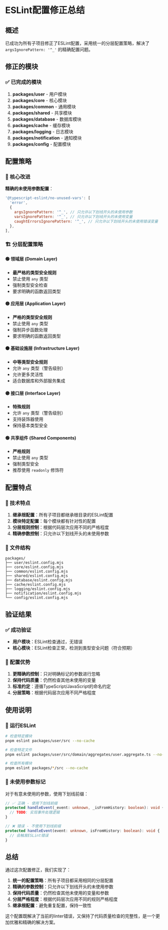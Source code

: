 # ESLint配置修正总结

## 概述

已成功为所有子项目修正了ESLint配置，采用统一的分层配置策略，解决了 `argsIgnorePattern: '^_'` 的精确配置问题。

## 修正的模块

### ✅ 已完成的模块

1. **packages/user** - 用户模块
2. **packages/core** - 核心模块
3. **packages/common** - 通用模块
4. **packages/shared** - 共享模块
5. **packages/database** - 数据库模块
6. **packages/cache** - 缓存模块
7. **packages/logging** - 日志模块
8. **packages/notification** - 通知模块
9. **packages/config** - 配置模块

## 配置策略

### 🎯 核心改进

**精确的未使用参数配置**：

```javascript
'@typescript-eslint/no-unused-vars': [
  'error',
  {
    argsIgnorePattern: '^_', // 只允许以下划线开头的未使用参数
    varsIgnorePattern: '^_', // 只允许以下划线开头的未使用变量
    caughtErrorsIgnorePattern: '^_', // 只允许以下划线开头的未使用错误变量
  },
],
```

### 🏗️ 分层配置策略

#### 🟢 领域层 (Domain Layer)

- **最严格的类型安全规则**
- 禁止使用 `any` 类型
- 强制类型安全检查
- 要求明确的函数返回类型

#### 🟡 应用层 (Application Layer)

- **严格的类型安全规则**
- 禁止使用 `any` 类型
- 强制异步函数处理
- 要求明确的函数返回类型

#### 🟠 基础设施层 (Infrastructure Layer)

- **中等类型安全规则**
- 允许 `any` 类型（警告级别）
- 允许更多灵活性
- 适合数据库和外部服务集成

#### 🟣 接口层 (Interface Layer)

- **特殊规则**
- 允许 `any` 类型（警告级别）
- 支持装饰器使用
- 保持基本类型安全

#### 🟢 共享组件 (Shared Components)

- **严格规则**
- 禁止使用 `any` 类型
- 强制类型安全
- 推荐使用 `readonly` 修饰符

## 配置特点

### 🔧 技术特点

1. **继承根配置**：所有子项目都继承根目录的ESLint配置
2. **模块特定配置**：每个模块都有针对性的配置
3. **分层规则控制**：根据代码层次应用不同的严格程度
4. **精确参数控制**：只允许以下划线开头的未使用参数

### 📁 文件结构

```
packages/
├── user/eslint.config.mjs
├── core/eslint.config.mjs
├── common/eslint.config.mjs
├── shared/eslint.config.mjs
├── database/eslint.config.mjs
├── cache/eslint.config.mjs
├── logging/eslint.config.mjs
├── notification/eslint.config.mjs
└── config/eslint.config.mjs
```

## 验证结果

### ✅ 成功验证

- **用户模块**：ESLint检查通过，无错误
- **核心模块**：ESLint检查正常，检测到类型安全问题（符合预期）

### 🎯 配置优势

1. **更精确的控制**：只对明确标记的参数进行忽略
2. **保持代码质量**：仍然检查其他未使用的变量
3. **标准约定**：遵循TypeScript/JavaScript的命名约定
4. **分层策略**：根据代码层次应用不同严格程度

## 使用说明

### 🚀 运行ESLint

```bash
# 检查特定模块
pnpm eslint packages/user/src --no-cache

# 检查特定文件
pnpm eslint packages/user/src/domain/aggregates/user.aggregate.ts --no-cache

# 检查所有模块
pnpm eslint packages/*/src --no-cache
```

### 📝 未使用参数标记

对于有意未使用的参数，使用下划线前缀：

```typescript
// ✅ 正确 - 使用下划线前缀
protected handleEvent(_event: unknown, _isFromHistory: boolean): void {
  // TODO: 实现事件处理逻辑
}

// ❌ 错误 - 不使用下划线前缀
protected handleEvent(event: unknown, isFromHistory: boolean): void {
  // 会触发ESLint错误
}
```

## 总结

通过这次配置修正，我们实现了：

1. **统一的配置策略**：所有子项目都采用相同的分层配置
2. **精确的参数控制**：只允许以下划线开头的未使用参数
3. **保持代码质量**：仍然检查其他未使用的变量和参数
4. **分层严格程度**：根据代码层次应用不同的规则严格程度
5. **继承根配置**：避免重复配置，保持一致性

这个配置既解决了当前的linter错误，又保持了代码质量检查的完整性，是一个更加优雅和精确的解决方案。
